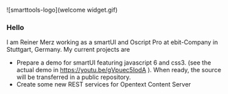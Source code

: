 ![smarttools-logo](welcome widget.gif)
### Hello

I am Reiner Merz working as a smartUI and Oscript Pro at ebit-Company in Stuttgart, Germany.
My current projects are
- Prepare a demo for smartUI featuring javascript 6 and css3. (see the actual demo in https://youtu.be/gVpuec5IodA ). When ready, the source will be transferred in a public repository.
- Create some new REST services for Opentext Content Server




